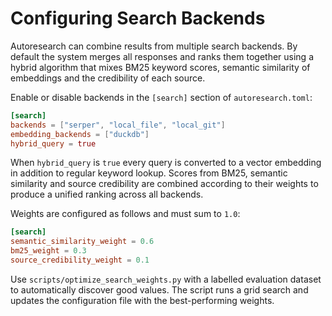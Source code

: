 # Configuring Search Backends

Autoresearch can combine results from multiple search backends. By default the
system merges all responses and ranks them together using a hybrid algorithm
that mixes BM25 keyword scores, semantic similarity of embeddings and the
credibility of each source.

Enable or disable backends in the `[search]` section of `autoresearch.toml`:

```toml
[search]
backends = ["serper", "local_file", "local_git"]
embedding_backends = ["duckdb"]
hybrid_query = true
```

When `hybrid_query` is `true` every query is converted to a vector embedding in
addition to regular keyword lookup. Scores from BM25, semantic similarity and
source credibility are combined according to their weights to produce a unified
ranking across all backends.

Weights are configured as follows and must sum to `1.0`:

```toml
[search]
semantic_similarity_weight = 0.6
bm25_weight = 0.3
source_credibility_weight = 0.1
```

Use `scripts/optimize_search_weights.py` with a labelled evaluation dataset to
automatically discover good values. The script runs a grid search and updates the
configuration file with the best-performing weights.
